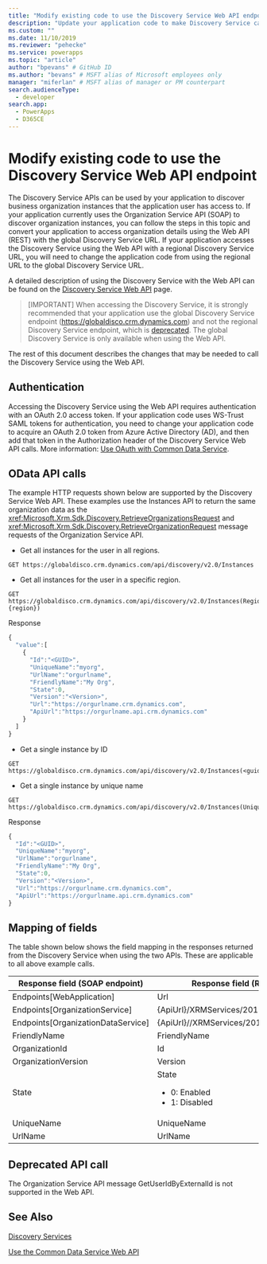 ```yaml
---
title: "Modify existing code to use the Discovery Service Web API endpoint (Common Data Service) | Microsoft Docs" # Intent and product brand in a unique string of 43-59 chars including spaces
description: "Update your application code to make Discovery Service calls using a modern RESTful Web API."
ms.custom: ""
ms.date: 11/10/2019
ms.reviewer: "pehecke"
ms.service: powerapps
ms.topic: "article"
author: "bpevans" # GitHub ID
ms.author: "bevans" # MSFT alias of Microsoft employees only
manager: "miferlan" # MSFT alias of manager or PM counterpart
search.audienceType:
  - developer
search.app:
  - PowerApps
  - D365CE
---
```


# Modify existing code to use the Discovery Service Web API endpoint

The Discovery Service APIs can be used by your application to discover business organization instances that the application user has access to. If your application currently uses the Organization Service API (SOAP) to discover organization instances, you can follow the steps in this topic and convert your application to access organization details using the Web API (REST) with the global Discovery Service URL. If your application accesses the Discovery Service using the Web API with a regional Discovery Service URL, you will need to change the application code from using the regional URL to the global Discovery Service URL.

A detailed description of using the Discovery Service with the Web API can be found on the [Discovery Service Web API](/powerapps/developer/common-data-service/webapi/discover-url-organization-web-api) page.

> [IMPORTANT]
> When accessing the Discovery Service, it is strongly recommended that your application use the global Discovery Service endpoint (https://globaldisco.crm.dynamics.com) and not the regional Discovery Service endpoint, which is [deprecated](/power-platform/important-changes-coming#regional-discovery-service-is-deprecated). The global Discovery Service is only available when using the Web API.

The rest of this document describes the changes that may be needed to call the Discovery Service using the Web API.

## Authentication
Accessing the Discovery Service using the Web API requires authentication with an OAuth 2.0 access token.
If your application code uses WS-Trust SAML tokens for authentication, you need to change your application code to acquire an OAuth 2.0 token from Azure Active Directory (AD), and then add that token in the Authorization header of the Discovery Service Web API calls. More information: [Use OAuth with Common Data Service](authenticate-oauth.md).

## OData API calls
The example HTTP requests shown below are supported by the Discovery Service Web API. These examples use the Instances API to return the same organization data as the <xref:Microsoft.Xrm.Sdk.Discovery.RetrieveOrganizationsRequest> and <xref:Microsoft.Xrm.Sdk.Discovery.RetrieveOrganizationRequest> message requests of the Organization Service API.

-    Get all instances for the user in all regions.
```http  
GET https://globaldisco.crm.dynamics.com/api/discovery/v2.0/Instances
```  
-    Get all instances for the user in a specific region.
```http  
GET  https://globaldisco.crm.dynamics.com/api/discovery/v2.0/Instances(Region={region})
```
Response
```javascript
{
  "value":[
    {
      "Id":"<GUID>",
      "UniqueName":"myorg",
      "UrlName":"orgurlname",
      "FriendlyName":"My Org",
      "State":0,
      "Version":"<Version>",
      "Url":"https://orgurlname.crm.dynamics.com",
      "ApiUrl":"https://orgurlname.api.crm.dynamics.com"
    }
  ]
}
```

-    Get a single instance by ID
```http  
GET https://globaldisco.crm.dynamics.com/api/discovery/v2.0/Instances(<guid>)
```  
-    Get a single instance by unique name
```http  
GET https://globaldisco.crm.dynamics.com/api/discovery/v2.0/Instances(UniqueName='myorg')  
```  

Response
```javascript
{
  "Id":"<GUID>",
  "UniqueName":"myorg",
  "UrlName":"orgurlname",
  "FriendlyName":"My Org",
  "State":0,
  "Version":"<Version>",
  "Url":"https://orgurlname.crm.dynamics.com",
  "ApiUrl":"https://orgurlname.api.crm.dynamics.com"
}
```

## Mapping of fields
The table shown below shows the field mapping in the responses returned from the Discovery Service when using the two APIs. These are applicable to all above example calls.

Response field (SOAP endpoint) |	Response field (REST endpoint)
------------------------------------|---------------------------------
Endpoints[WebApplication] |	Url
Endpoints[OrganizationService]	| {ApiUrl}/XRMServices/2011/Organization.svc
Endpoints[OrganizationDataService] |{ApiUrl}//XRMServices/2011/OrganizationData.svc
FriendlyName|FriendlyName
OrganizationId|Id
OrganizationVersion|Version
State | State<br/><ul><li>0: Enabled</li><li>1: Disabled</li><ul>
UniqueName|UniqueName
UrlName|UrlName

## Deprecated API call
The Organization Service API message GetUserIdByExternalId is not supported in the Web API.

## See Also
[Discovery Services](/powerapps/developer/common-data-service/discovery-service)

[Use the Common Data Service Web API](/powerapps/developer/common-data-service/webapi/discover-url-organization-web-api)
